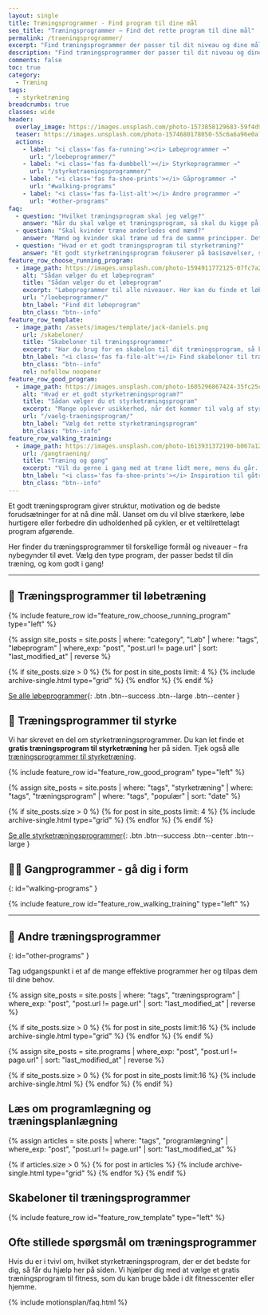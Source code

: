 ```yaml
---
layout: single
title: Træningsprogrammer - Find program til dine mål
seo_title: "Træningsprogrammer – Find det rette program til dine mål"
permalink: /traeningsprogrammer/
excerpt: "Find træningsprogrammer der passer til dit niveau og dine mål. Få mere struktur på din træning til fx kondition, styrketræning eller en kombination."
description: "Find træningsprogrammer der passer til dit niveau og dine mål. Få mere struktur på din træning til fx kondition, styrketræning eller en kombination."
comments: false
toc: true
category:
  - Træning
tags:
  - styrketræning
breadcrumbs: true
classes: wide
header:
  overlay_image: https://images.unsplash.com/photo-1573858129683-59f4d9c445d9?ixlib=rb-4.0.3&ixid=M3wxMjA3fDB8MHxwaG90by1wYWdlfHx8fGVufDB8fHx8fA%3D%3D&fit=crop&h=630&w=1200&q=60
  teaser: https://images.unsplash.com/photo-1574680178050-55c6a6a96e0a?ixlib=rb-1.2.1&ixid=eyJhcHBfaWQiOjEyMDd9&auto=format&fit=crop&h=300&w=400&q=10
  actions:
    - label: "<i class='fas fa-running'></i> Løbeprogrammer →"
      url: "/loebeprogrammer/"
    - label: "<i class='fas fa-dumbbell'></i> Styrkeprogrammer →"
      url: "/styrketraeningsprogrammer/"
    - label: "<i class='fas fa-shoe-prints'></i> Gåprogrammer →"
      url: "#walking-programs"
    - label: "<i class='fas fa-list-alt'></i> Andre programmer →"
      url: "#other-programs"
faq:
  - question: "Hvilket træningsprogram skal jeg vælge?"
    answer: "Når du skal vælge et træningsprogram, så skal du kigge på dit mål og den tid du har til rådighed. Uanset om du gerne vil forøge din styrke, opbygge muskler eller begge dele, så viser forskningen at det er en god ide at træne alle musklerne i kroppen mindst 2 gange om ugen. Jeg har skrevet en guide til, [hvordan du vælger det rigtige træningsprogram](/vaelg-traeningsprogram/), som du kan lade dig inspirere af."
  - question: "Skal kvinder træne anderledes end mænd?"
    answer: "Mænd og kvinder skal træne ud fra de samme principper. Det afgørende i valget af træningsprogram er, at du tilpasser det din målsætning, dine forudsætninger og din kropsbygning. Både kvinder og mænd kan altså sagtens tage udgangspunkt i et af de effektive træningsprogrammer på denne side."
  - question: "Hvad er et godt træningsprogram til styrketræning?"
    answer: "Et godt styrketræningsprogram fokuserer på basisøvelser, som udføres med god bevægelseskvalitet og tilpas hårdt i forhold til dine mål. De fleste vil få mere ud af at træne med 1-3 gentagelser i overskud end til failure. En ugentlige volumen 6-20 sæt for den enkelte muskelgruppe vil være passende. De bedste træningsprogrammer har også en plan for, hvordan man fra uge til uge kan lave [progression og progressivt load](/progressionsmodeller-progressivt-overload/)."
feature_row_choose_running_program:
  - image_path: https://images.unsplash.com/photo-1594911772125-07fc7a2d8d9f?ixid=MnwxMjA3fDB8MHxwaG90by1wYWdlfHx8fGVufDB8fHx8&ixlib=rb-1.2.1&auto=format&fit=crop&h=300&w=400&q=10
    alt: "Sådan vælger du et løbeprogram"
    title: "Sådan vælger du et løbeprogram"
    excerpt: "Løbeprogrammer til alle niveauer. Her kan du finde et løbeprogram, der passer til dig. Der er løbetræningsprogrammer til at blive hurtigere på 5km, 10 km, halvmaraton og maraton."
    url: "/loebeprogrammer/"
    btn_label: "Find dit løbeprogram"
    btn_class: "btn--info"
feature_row_template:
  - image_path: /assets/images/template/jack-daniels.png
    url: /skabeloner/
    title: "Skabeloner til træningsprogrammer"
    excerpt: "Har du brug for en skabelon til dit træningsprogram, så kan du lade dig inspirere af vores GRATIS skabeloner til træningsporgrammer."
    btn_label: "<i class='fas fa-file-alt'></i> Find skabeloner til træningsprogrammer"
    btn_class: "btn--info"
    rel: nofollow noopener
feature_row_good_program:
  - image_path: https://images.unsplash.com/photo-1605296867424-35fc25c9212a?ixid=MnwxMjA3fDB8MHxwaG90by1wYWdlfHx8fGVufDB8fHx8&ixlib=rb-1.2.1&auto=format&fit=crop&h=300&w=300&q=10
    alt: "Hvad er et godt styrketræningsprogram?"
    title: "Sådan vælger du et styrketræningsprogram"
    excerpt: "Mange oplever usikkerhed, når det kommer til valg af styrketræningsprogram – og det er helt forståeligt. Hvordan vælger man det rigtige program? Hvor mange gange om ugen bør du træne? Hvor mange gentagelser og sæt giver resultater? Hvilke øvelser skal du inkludere, og hvornår er det tid til at skifte program?"
    url: "/vaelg-traeningsprogram/"
    btn_label: "Vælg det rette styrketræningsprogram"
    btn_class: "btn--info"
feature_row_walking_training:
  - image_path: https://images.unsplash.com/photo-1613931372190-b067a12f73b6?ixlib=rb-4.0.3&ixid=M3wxMjA3fDB8MHxzZWFyY2h8Mjh8fHdhbGtpbmd8ZW58MHwwfDB8fHwy&auto=format&fit=crop&w=400&q=10
    url: /gangtraening/
    title: "Træning og gang"
    excerpt: "Vil du gerne i gang med at træne lidt mere, mens du går. Så tjek alle forslagene her for inspiration til gåtræning."
    btn_label: "<i class='fas fa-shoe-prints'></i> Inspiration til gåtræning"
    btn_class: "btn--info"
---
```


Et godt træningsprogram giver struktur, motivation og de bedste forudsætninger for at nå dine mål. Uanset om du vil blive stærkere, løbe hurtigere eller forbedre din udholdenhed på cyklen, er et veltilrettelagt program afgørende. 

Her finder du træningsprogrammer til forskellige formål og niveauer – fra nybegynder til øvet. Vælg den type program, der passer bedst til din træning, og kom godt i gang!

***

## 🏃 Træningsprogrammer til løbetræning

{% include feature_row id="feature_row_choose_running_program" type="left" %}

<div class="feature__wrapper" markdown="1">

{% assign site_posts = site.posts | where: "category", "Løb" | where: "tags", "løbeprogram" | where_exp: "post", "post.url != page.url" | sort: "last_modified_at" | reverse %}

{% if site_posts.size > 0 %}
  {% for post in site_posts limit: 4 %}
    {% include archive-single.html type="grid" %}
  {% endfor %}
{% endif %}

[<i class='fas fa-running'></i> Se alle løbeprogrammer](/loebeprogrammer/){: .btn .btn--success .btn--large .btn--center }

</div>

## 💪 Træningsprogrammer til styrke

Vi har skrevet en del om styrketræningsprogrammer. Du kan let finde et **gratis træningsprogram til styrketræning** her på siden. Tjek også alle [træningsprogrammer til styrketræning](/styrketraeningsprogrammer/).

{% include feature_row id="feature_row_good_program" type="left" %}

{% assign site_posts = site.posts | where: "tags", "styrketræning" | where: "tags", "træningsprogram" | where: "tags", "populær" | sort: "date" %}

<div class="feature__wrapper" markdown="1">

{% if site_posts.size > 0 %}
  {% for post in site_posts limit: 4 %}
    {% include archive-single.html type="grid" %}
  {% endfor %}
{% endif %}

[<i class='fas fa-dumbbell'></i> Se alle styrketræningsprogrammer](/styrketraeningsprogrammer/){: .btn .btn--success .btn--center .btn--large }

</div>

## 🚶‍♂️ Gangprogrammer - gå dig i form
{: id="walking-programs" }

{% include feature_row id="feature_row_walking_training" type="left" %}

***

## 📅 Andre træningsprogrammer
{: id="other-programs" }

Tag udgangspunkt i et af de mange effektive programmer her og tilpas dem til dine behov.

<div class="feature__wrapper">

{% assign site_posts = site.posts | where: "tags", "træningsprogram" | where_exp: "post", "post.url != page.url" | sort: "last_modified_at" | reverse %}

{% if site_posts.size > 0 %}
  {% for post in site_posts limit:16 %}
    {% include archive-single.html type="grid" %}
  {% endfor %}
{% endif %}

</div>

<div class="feature__wrapper">

{% assign site_posts = site.programs | where_exp: "post", "post.url != page.url" | sort: "last_modified_at" | reverse %}

{% if site_posts.size > 0 %}
  {% for post in site_posts limit:16 %}
    {% include archive-single.html %}
  {% endfor %}
{% endif %}

</div>

## Læs om programlægning og træningsplanlægning

<div class="feature__wrapper">

{% assign articles = site.posts | where: "tags", "programlægning" | where_exp: "post", "post.url != page.url" | sort: "last_modified_at" %}

{% if articles.size > 0 %}
  {% for post in articles %}
    {% include archive-single.html type="grid" %}
  {% endfor %}
{% endif %}

</div>

## Skabeloner til træningsprogrammer

{% include feature_row id="feature_row_template" type="left" %}

## Ofte stillede spørgsmål om træningsprogrammer

Hvis du er i tvivl om, hvilket styrketræningsprogram, der er det bedste for dig, så får du hjælp her på siden. Vi hjælper dig med at vælge et gratis træningsprogram til fitness, som du kan bruge både i dit fitnesscenter eller hjemme.

{% include motionsplan/faq.html %}
